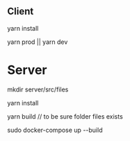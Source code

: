 ## Client

yarn install

yarn prod || yarn dev

# Server

mkdir server/src/files

yarn install

yarn build // to be sure folder files exists

sudo docker-compose up --build
